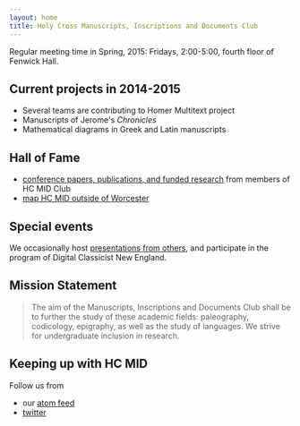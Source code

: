 ```yaml
---
layout: home
title: Holy Cross Manuscripts, Inscriptions and Documents Club
---
```



Regular meeting time in Spring, 2015:  Fridays, 2:00-5:00, fourth floor of Fenwick Hall.

## Current projects in 2014-2015 ##



- Several teams are contributing to Homer Multitext project
- Manuscripts of Jerome's *Chronicles*
- Mathematical diagrams in Greek and Latin manuscripts



## Hall of Fame ##

- [conference papers,  publications, and funded research](hof) from members of HC MID Club
- [map HC MID outside of Worcester](where)

## Special events ##


We occasionally host [presentations from others](hosted), and participate in the program of Digital Classicist New England.


## Mission Statement ##


>The aim of the Manuscripts, Inscriptions and Documents Club shall be to further the study of these academic fields: paleography, codicology, epigraphy, as well as the study of languages. We strive for undergraduate inclusion in research.


## Keeping up with HC MID ###

Follow us from

- our [atom feed](atom.xml)
- [twitter](https://twitter.com/hcmid)